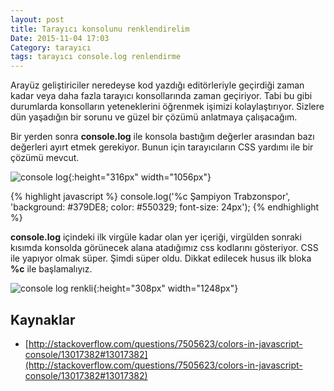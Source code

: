 ```yaml
---
layout: post
title: Tarayıcı konsolunu renklendirelim
Date: 2015-11-04 17:03
Category: tarayıcı
tags: tarayıcı console.log renlendirme
---
```


Arayüz geliştiriciler neredeyse kod yazdığı editörleriyle geçirdiği zaman kadar veya daha fazla tarayıcı konsollarında zaman geçiriyor. Tabi bu gibi durumlarda konsolların yeteneklerini öğrenmek işimizi kolaylaştırıyor. Sizlere dün yaşadığın bir sorunu ve güzel bir çözümü anlatmaya çalışacağım.

Bir yerden sonra **console.log** ile konsola bastığım değerler arasından bazı değerleri ayırt etmek gerekiyor. Bunun için tarayıcıların CSS yardımı ile bir çözümü mevcut.

![console log](https://fatihhayrioglu.com/images/console-log-1.png){:height="316px" width="1056px"}

{% highlight javascript %}
console.log('%c Şampiyon Trabzonspor', 'background: #379DE8; color: #550329; font-size: 24px');
{% endhighlight %}

**console.log** içindeki ilk virgüle kadar olan yer içeriği, virgülden sonraki kısımda konsolda görünecek alana atadığımız css kodlarını gösteriyor. CSS ile yapıyor olmak süper. Şimdi süper oldu. Dikkat edilecek husus ilk bloka **%c** ile başlamalıyız.

![console log renkli](https://fatihhayrioglu.com/images/console-log-2.png){:height="308px" width="1248px"}

## Kaynaklar

 - [http://stackoverflow.com/questions/7505623/colors-in-javascript-console/13017382#13017382](http://stackoverflow.com/questions/7505623/colors-in-javascript-console/13017382#13017382) 
